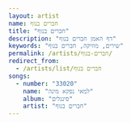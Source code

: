 ```yaml
---
layout: artist
name: חברים בנוף
title: "חברים בנוף"
description: "דף האמן חברים בנוף"
keywords: "שירים, מוזיקה, חברים בנוף"
permalink: /artists/חברים-בנוף/
redirect_from:
  - /artists/list/חברים בנוף
songs:
  - number: "33020"
    name: "למאי נפקא מינה"
    album: "סינגלים"
    artist: "חברים בנוף"
---
```

